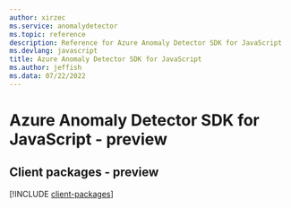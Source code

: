 ```yaml
---
author: xirzec
ms.service: anomalydetector
ms.topic: reference
description: Reference for Azure Anomaly Detector SDK for JavaScript
ms.devlang: javascript
title: Azure Anomaly Detector SDK for JavaScript
ms.author: jeffish
ms.data: 07/22/2022
---
```

# Azure Anomaly Detector SDK for JavaScript - preview

## Client packages - preview
[!INCLUDE [client-packages](anomaly-detector-client-index.md)]